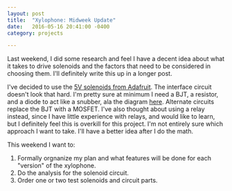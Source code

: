 ```yaml
---
layout: post
title:  "Xylophone: Midweek Update"
date:   2016-05-16 20:41:00 -0400
category: projects

---
```


Last weekend, I did some research and feel I have a decent idea about what it
takes to drive solenoids and the factors that need to be considered in
choosing them. I'll definitely write this up in a longer post.

I've decided to use the [5V solenoids from Adafruit](https://www.adafruit.com/products/2776).
The interface circuit doesn't look that hard. I'm pretty sure at minimum I need
a BJT, a resistor, and a diode to act like a snubber, ala the diagram
[here](http://playground.arduino.cc/uploads/Learning/solenoid_driver.pdf).
Alternate circuits replace the BJT with a MOSFET. I've also thought
about using a relay instead, since I have little experience with relays, and
would like to learn, but I definitely feel this is overkill for this project.
I'm not entirely sure which approach I want to take. I'll have a better idea
after I do the math.

This weekend I want to:

1. Formally orgnanize my plan and what features will be done for each
   "version" of the xylophone.
2. Do the analysis for the solenoid circuit.
3. Order one or two test solenoids and circuit parts.
